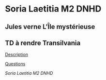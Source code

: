 # Soria Laetitia M2 DNHD 
## Jules verne L’Île mystérieuse
## TD à rendre Transilvania 
[Description](https://github.com/LaetitiaS/SORIA_Laetitia_lilemysterieuse/blob/master/Description.md)

[Questions](https://github.com/LaetitiaS/SORIA_Laetitia_lilemysterieuse/edit/master/question.md)

_Soria Laetitia M2 DNHD_
